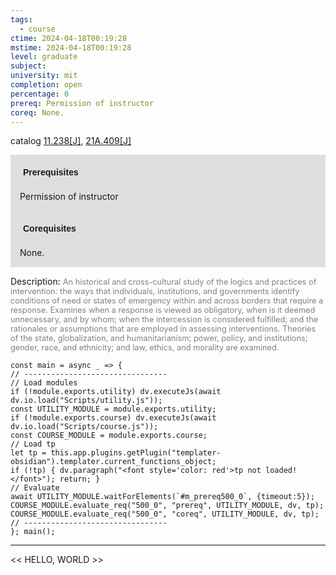 ```yaml
---
tags:
  - course
ctime: 2024-04-18T00:19:28
mstime: 2024-04-18T00:19:28
level: graduate
subject: 
university: mit
completion: open
percentage: 0
prereq: Permission of instructor
coreq: None.
---
```


catalog [11.238[J]](http://student.mit.edu/catalog/m11b.html#11.238), [21A.409[J]](http://student.mit.edu/catalog/m21Aa.html#21A.409)

<span style="display: block; padding: 15px; background-color: rgb(100, 100, 100, 0.2);"><font id="m_prereq500_0" style="display: block; font-family: Arial, sans-serif; font-weight: bold; padding: 5px">Prerequisites</font><br><span id="prereq500_0">Permission of instructor</span></span>
<span style="display: block; padding: 15px; background-color: rgb(100, 100, 100, 0.2);"><font id="m_coreq500_0" style="display: block; font-family: Arial, sans-serif; font-weight: bold; padding: 5px">Corequisites</font><br><span id="coreq500_0">None.</span></span>

<font style="">Description:</font>
<font style="color: grey; font-size: 0.8rem;">An historical and cross-cultural study of the logics and practices of intervention: the ways that individuals, institutions, and governments identify conditions of need or  states of emergency within and across borders that require a response. Examines when a response is viewed as obligatory, when is it deemed unnecessary, and by whom; when the intercession is considered fulfilled; and the rationales or assumptions that are employed in assessing interventions. Theories of the state, globalization, and humanitarianism; power, policy, and institutions; gender, race, and ethnicity; and law, ethics, and morality are examined.</font>

```dataviewjs
const main = async _ => {
// --------------------------------
// Load modules
if (!module.exports.utility) dv.executeJs(await dv.io.load("Scripts/utility.js"));
const UTILITY_MODULE = module.exports.utility;
if (!module.exports.course) dv.executeJs(await dv.io.load("Scripts/course.js"));
const COURSE_MODULE = module.exports.course;
// Load tp
let tp = this.app.plugins.getPlugin("templater-obsidian").templater.current_functions_object;
if (!tp) { dv.paragraph("<font style='color: red'>tp not loaded!</font>"); return; }
// Evaluate
await UTILITY_MODULE.waitForElements(`#m_prereq500_0`, {timeout:5});
COURSE_MODULE.evaluate_req("500_0", "prereq", UTILITY_MODULE, dv, tp);
COURSE_MODULE.evaluate_req("500_0", "coreq", UTILITY_MODULE, dv, tp);
// --------------------------------
}; main();
```

---

<< HELLO, WORLD >>
